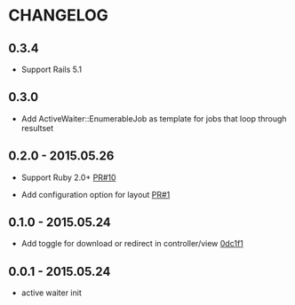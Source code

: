 # CHANGELOG

## 0.3.4

- Support Rails 5.1

## 0.3.0

- Add ActiveWaiter::EnumerableJob as template for jobs that loop through resultset

## 0.2.0 - 2015.05.26

- Support Ruby 2.0+ [PR#10](https://github.com/choonkeat/active_waiter/pull/10)

- Add configuration option for layout [PR#1](https://github.com/choonkeat/active_waiter/pull/1/)

## 0.1.0 - 2015.05.24

- Add toggle for download or redirect in controller/view [0dc1f1](https://github.com/choonkeat/active_waiter/commit/0dc1f1eea6ec6bb9fc5632ce976855d668ad423a)

## 0.0.1 - 2015.05.24

- active waiter init

